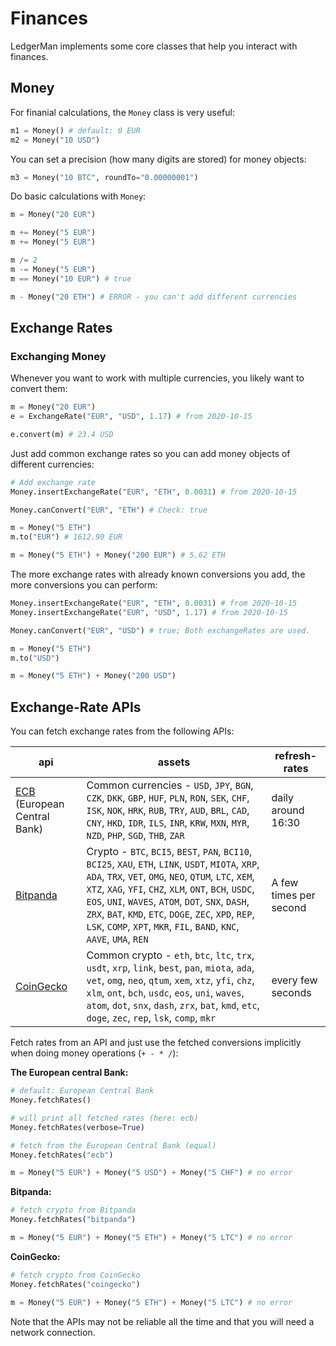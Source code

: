 # Finances

LedgerMan implements some core classes that help you interact with finances.

## Money

For finanial calculations, the `Money` class is very useful:

```python
m1 = Money() # default: 0 EUR
m2 = Money("10 USD")
```

You can set a precision (how many digits are stored) for money objects:

```python
m3 = Money("10 BTC", roundTo="0.00000001")
```

Do basic calculations with `Money`:

```python
m = Money("20 EUR")

m += Money("5 EUR")
m += Money("5 EUR")

m /= 2
m -= Money("5 EUR")
m == Money("10 EUR") # true

m - Money("20 ETH") # ERROR - you can't add different currencies
```

## Exchange Rates

### Exchanging Money

Whenever you want to work with multiple currencies, you likely want to convert them:

```python
m = Money("20 EUR")
e = ExchangeRate("EUR", "USD", 1.17) # from 2020-10-15

e.convert(m) # 23.4 USD
```

Just add common exchange rates so you can add money objects of different currencies:

```python
# Add exchange rate
Money.insertExchangeRate("EUR", "ETH", 0.0031) # from 2020-10-15

Money.canConvert("EUR", "ETH") # Check: true

m = Money("5 ETH")
m.to("EUR") # 1612.90 EUR

m = Money("5 ETH") + Money("200 EUR") # 5.62 ETH
```

The more exchange rates with already known conversions you add, the more conversions you can perform:

```python
Money.insertExchangeRate("EUR", "ETH", 0.0031) # from 2020-10-15
Money.insertExchangeRate("EUR", "USD", 1.17) # from 2020-10-15

Money.canConvert("EUR", "USD") # true; Both exchangeRates are used.

m = Money("5 ETH")
m.to("USD")

m = Money("5 ETH") + Money("200 USD")
```

## Exchange-Rate APIs

You can fetch exchange rates from the following APIs:

| api | assets | refresh-rates |
|-|-|-|
| [ECB](https://www.ecb.europa.eu/stats/policy_and_exchange_rates/euro_reference_exchange_rates/html/index.en.html) (European Central Bank) | Common currencies - `USD`, `JPY`, `BGN`, `CZK`, `DKK`, `GBP`, `HUF`, `PLN`, `RON`, `SEK`, `CHF`, `ISK`, `NOK`, `HRK`, `RUB`, `TRY`, `AUD`, `BRL`, `CAD`, `CNY`, `HKD`, `IDR`, `ILS`, `INR`, `KRW`, `MXN`, `MYR`, `NZD`, `PHP`, `SGD`, `THB`, `ZAR` | daily around 16:30 |
| [Bitpanda](https://www.bitpanda.com/en) | Crypto - `BTC`, `BCI5`, `BEST`, `PAN`, `BCI10`, `BCI25`, `XAU`, `ETH`, `LINK`, `USDT`, `MIOTA`, `XRP`, `ADA`, `TRX`, `VET`, `OMG`, `NEO`, `QTUM`, `LTC`, `XEM`, `XTZ`, `XAG`, `YFI`, `CHZ`, `XLM`, `ONT`, `BCH`, `USDC`, `EOS`, `UNI`, `WAVES`, `ATOM`, `DOT`, `SNX`, `DASH`, `ZRX`, `BAT`, `KMD`, `ETC`, `DOGE`, `ZEC`, `XPD`, `REP`, `LSK`, `COMP`, `XPT`, `MKR`, `FIL`, `BAND`, `KNC`, `AAVE`, `UMA`, `REN` | A few times per second |
| [CoinGecko](https://www.coingecko.com/en) | Common crypto - `eth`, `btc`, `ltc`, `trx`, `usdt`, `xrp`, `link`, `best`, `pan`, `miota`, `ada`, `vet`, `omg`, `neo`, `qtum`, `xem`, `xtz`, `yfi`, `chz`, `xlm`, `ont`, `bch`, `usdc`, `eos`, `uni`, `waves`, `atom`, `dot`, `snx`, `dash`, `zrx`, `bat`, `kmd`, `etc`, `doge`, `zec`, `rep`, `lsk`, `comp`, `mkr` | every few seconds |

Fetch rates from an API and just use the fetched conversions implicitly when doing money operations (`+ - * /`):

**The European central Bank:**

```python
# default: European Central Bank
Money.fetchRates()

# will print all fetched rates (here: ecb)
Money.fetchRates(verbose=True)

# fetch from the European Central Bank (equal)
Money.fetchRates("ecb")

m = Money("5 EUR") + Money("5 USD") + Money("5 CHF") # no error
```

**Bitpanda:**

```python
# fetch crypto from Bitpanda
Money.fetchRates("bitpanda")

m = Money("5 EUR") + Money("5 ETH") + Money("5 LTC") # no error
```

**CoinGecko:**

```python
# fetch crypto from CoinGecko
Money.fetchRates("coingecko")

m = Money("5 EUR") + Money("5 ETH") + Money("5 LTC") # no error
```

Note that the APIs may not be reliable all the time and that you will need a network connection.
